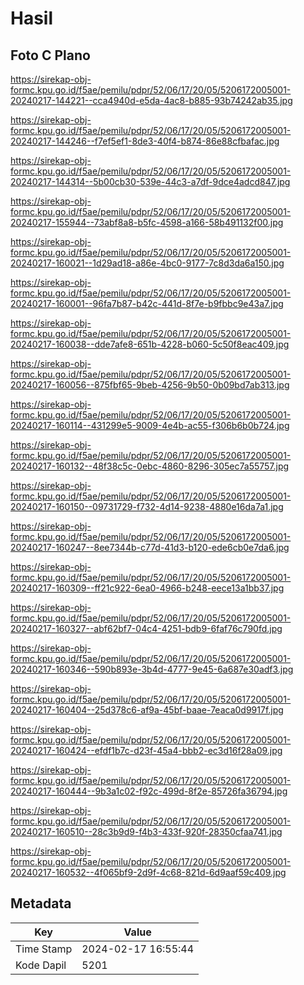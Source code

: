 # Hasil

## Foto C Plano

https://sirekap-obj-formc.kpu.go.id/f5ae/pemilu/pdpr/52/06/17/20/05/5206172005001-20240217-144221--cca4940d-e5da-4ac8-b885-93b74242ab35.jpg

https://sirekap-obj-formc.kpu.go.id/f5ae/pemilu/pdpr/52/06/17/20/05/5206172005001-20240217-144246--f7ef5ef1-8de3-40f4-b874-86e88cfbafac.jpg

https://sirekap-obj-formc.kpu.go.id/f5ae/pemilu/pdpr/52/06/17/20/05/5206172005001-20240217-144314--5b00cb30-539e-44c3-a7df-9dce4adcd847.jpg

https://sirekap-obj-formc.kpu.go.id/f5ae/pemilu/pdpr/52/06/17/20/05/5206172005001-20240217-155944--73abf8a8-b5fc-4598-a166-58b491132f00.jpg

https://sirekap-obj-formc.kpu.go.id/f5ae/pemilu/pdpr/52/06/17/20/05/5206172005001-20240217-160021--1d29ad18-a86e-4bc0-9177-7c8d3da6a150.jpg

https://sirekap-obj-formc.kpu.go.id/f5ae/pemilu/pdpr/52/06/17/20/05/5206172005001-20240217-160001--96fa7b87-b42c-441d-8f7e-b9fbbc9e43a7.jpg

https://sirekap-obj-formc.kpu.go.id/f5ae/pemilu/pdpr/52/06/17/20/05/5206172005001-20240217-160038--dde7afe8-651b-4228-b060-5c50f8eac409.jpg

https://sirekap-obj-formc.kpu.go.id/f5ae/pemilu/pdpr/52/06/17/20/05/5206172005001-20240217-160056--875fbf65-9beb-4256-9b50-0b09bd7ab313.jpg

https://sirekap-obj-formc.kpu.go.id/f5ae/pemilu/pdpr/52/06/17/20/05/5206172005001-20240217-160114--431299e5-9009-4e4b-ac55-f306b6b0b724.jpg

https://sirekap-obj-formc.kpu.go.id/f5ae/pemilu/pdpr/52/06/17/20/05/5206172005001-20240217-160132--48f38c5c-0ebc-4860-8296-305ec7a55757.jpg

https://sirekap-obj-formc.kpu.go.id/f5ae/pemilu/pdpr/52/06/17/20/05/5206172005001-20240217-160150--09731729-f732-4d14-9238-4880e16da7a1.jpg

https://sirekap-obj-formc.kpu.go.id/f5ae/pemilu/pdpr/52/06/17/20/05/5206172005001-20240217-160247--8ee7344b-c77d-41d3-b120-ede6cb0e7da6.jpg

https://sirekap-obj-formc.kpu.go.id/f5ae/pemilu/pdpr/52/06/17/20/05/5206172005001-20240217-160309--ff21c922-6ea0-4966-b248-eece13a1bb37.jpg

https://sirekap-obj-formc.kpu.go.id/f5ae/pemilu/pdpr/52/06/17/20/05/5206172005001-20240217-160327--abf62bf7-04c4-4251-bdb9-6faf76c790fd.jpg

https://sirekap-obj-formc.kpu.go.id/f5ae/pemilu/pdpr/52/06/17/20/05/5206172005001-20240217-160346--590b893e-3b4d-4777-9e45-6a687e30adf3.jpg

https://sirekap-obj-formc.kpu.go.id/f5ae/pemilu/pdpr/52/06/17/20/05/5206172005001-20240217-160404--25d378c6-af9a-45bf-baae-7eaca0d9917f.jpg

https://sirekap-obj-formc.kpu.go.id/f5ae/pemilu/pdpr/52/06/17/20/05/5206172005001-20240217-160424--efdf1b7c-d23f-45a4-bbb2-ec3d16f28a09.jpg

https://sirekap-obj-formc.kpu.go.id/f5ae/pemilu/pdpr/52/06/17/20/05/5206172005001-20240217-160444--9b3a1c02-f92c-499d-8f2e-85726fa36794.jpg

https://sirekap-obj-formc.kpu.go.id/f5ae/pemilu/pdpr/52/06/17/20/05/5206172005001-20240217-160510--28c3b9d9-f4b3-433f-920f-28350cfaa741.jpg

https://sirekap-obj-formc.kpu.go.id/f5ae/pemilu/pdpr/52/06/17/20/05/5206172005001-20240217-160532--4f065bf9-2d9f-4c68-821d-6d9aaf59c409.jpg


## Metadata

| Key        | Value               |
| ---------- | ------------------- |
| Time Stamp | 2024-02-17 16:55:44 |
| Kode Dapil | 5201                |



